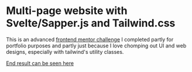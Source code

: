 # Multi-page website with Svelte/Sapper.js and Tailwind.css

This is an advanced [frontend mentor challenge](https://www.frontendmentor.io/challenges/myteam-multipage-website-mxlEauvW) I completed partly for portfolio purposes and partly just because I love chomping out UI and web designs, especially with tailwind's utility classes. 

[End result can be seen here](https://agitated-lovelace-ceac35.netlify.app/)
